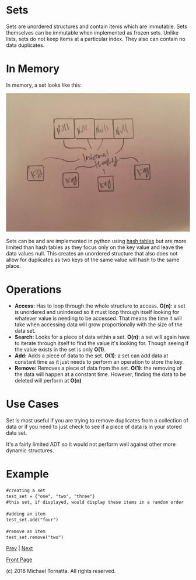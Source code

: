 # Sets

Sets are unordered structures and contain items which are immutable. Sets themselves can be immutable when implemented as frozen sets. Unlike lists, sets do not keep items at a particular index. They also can contain no data duplicates.

# In Memory

In memory, a set looks like this:

![set image](images/set.jpg)

Sets can be and are implemented in python using [hash tables](hash_table.md) but are more limited than hash tables as they focus only on the key value and leave the data values null. This creates an unordered structure that also does not allow for duplicates as two keys of the same value will hash to the same place.

# Operations

* **Access:** Has to loop through the whole structure to access. **O(n)**: a set is unordered and unindexed so it must loop through itself looking for whatever value is needing to be accessed. That means the time it will take when accessing data will grow proportionally with the size of the data set.
* **Search:** Looks for a piece of data within a set. **O(n)**: a set will again have to iterate through itself to find the value it's looking for. Though seeing if the value exists in the set is only **O(1)**.
* **Add:** Adds a piece of data to the set. **O(1)**: a set can add data at constant time as it just needs to perform an operation to store the key.
* **Remove:** Removes a piece of data from the set. **O(1)**: the removing of the data will happen at a constant time. However, finding the data to be deleted will perform at **O(n)**

# Use Cases

Set is most useful if you are trying to remove duplicates from a collection of data or if you need to just check to see if a piece of data is in your stored data set.

It's a fairly limited ADT so it would not perform well against other more dynamic structures.

# Example

```
#creating a set
test_set = {"one", "two", "three"}
#this set, if displayed, would display these items in a random order

#adding an item
test_set.add("four")

#remove an item
test_set.remove("two")
```

[Prev](list.md) | [Next](tuple.md)

[Front Page](README.md)

(c) 2018 Michael Tornatta. All rights reserved.
